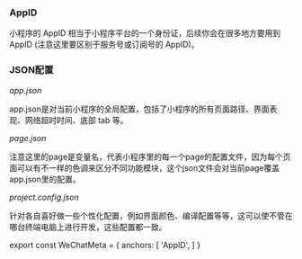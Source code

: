 ### AppID

小程序的 AppID 相当于小程序平台的一个身份证，后续你会在很多地方要用到 AppID (注意这里要区别于服务号或订阅号的 AppID)。

### JSON配置

_app.json_

app.json是对当前小程序的全局配置，包括了小程序的所有页面路径、界面表现、网络超时时间、底部 tab 等。

_page.json_

注意这里的page是变量名，代表小程序里的每一个page的配置文件，因为每个页面可以有不一样的色调来区分不同功能模块，这个json文件会对当前page覆盖app.json里的配置。

_project.config.json_

针对各自喜好做一些个性化配置，例如界面颜色、编译配置等等，这可以使不管在哪台终端电脑上进行开发，这些配置都一致。




export const WeChatMeta = {
  anchors: [
    'AppID',
  ]
}